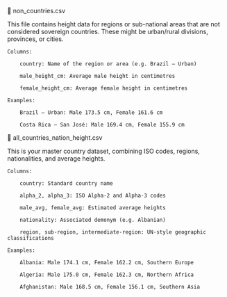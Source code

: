 📁 non_countries.csv

This file contains height data for regions or sub-national areas that are not considered sovereign countries. These might be urban/rural divisions, provinces, or cities.

    Columns:

        country: Name of the region or area (e.g. Brazil – Urban)

        male_height_cm: Average male height in centimetres

        female_height_cm: Average female height in centimetres

    Examples:

        Brazil – Urban: Male 173.5 cm, Female 161.6 cm

        Costa Rica – San José: Male 169.4 cm, Female 155.9 cm

📁 all_countries_nation_height.csv

This is your master country dataset, combining ISO codes, regions, nationalities, and average heights.

    Columns:

        country: Standard country name

        alpha_2, alpha_3: ISO Alpha-2 and Alpha-3 codes

        male_avg, female_avg: Estimated average heights

        nationality: Associated demonym (e.g. Albanian)

        region, sub-region, intermediate-region: UN-style geographic classifications

    Examples:

        Albania: Male 174.1 cm, Female 162.2 cm, Southern Europe

        Algeria: Male 175.0 cm, Female 162.3 cm, Northern Africa

        Afghanistan: Male 168.5 cm, Female 156.1 cm, Southern Asia
